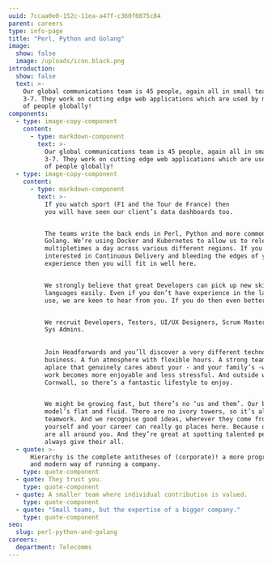 ```yaml
---
uuid: 7ccaa0e0-152c-11ea-a47f-c360f0875c84
parent: careers
type: info-page
title: "Perl, Python and Golang"
image:
  show: false
  image: /uploads/icon.black.png
introduction:
  show: false
  text: >-
    Our global communications team is 45 people, again all in small teams of
    3-7. They work on cutting edge web applications which are used by millions
    of people globally!
components:
  - type: image-copy-component
    content:
      - type: markdown-component
        text: >-
          Our global communications team is 45 people, again all in small teams of
          3-7. They work on cutting edge web applications which are used by millions
          of people globally!
  - type: image-copy-component
    content:
      - type: markdown-component
        text: >-
          If you watch sport (F1 and the Tour de France) then
          you will have seen our client’s data dashboards too.


          The teams write the back ends in Perl, Python and more commonly now,
          Golang. We’re using Docker and Kubernetes to allow us to release
          multipletimes a day across various different regions. If you are
          interested in Continuous Delivery and bleeding the edges of your
          experience then you will fit in well here.


          We strongly believe that great Developers can pick up new skills and
          languages easily. Even if you don’t have experience in the languages we
          use, we are keen to hear from you. If you do then even better!


          We recruit Developers, Testers, UI/UX Designers, Scrum Masters, BA’s and
          Sys Admins.
           
           
          Join Headforwards and you’ll discover a very different technology
          business. A fun atmosphere with flexible hours. A strong team spirit. And
          aplace that genuinely cares about your - and your family’s -well-being. So
          work becomes more enjoyable and less stressful. And outside work, you’rein
          Cornwall, so there’s a fantastic lifestyle to enjoy.


          We might be growing fast, but there’s no ‘us and them’. Our business
          model’s flat and fluid. There are no ivory towers, so it’s all about
          teamwork. And we recognise good ideas, wherever they come from. So, prove
          yourself and your career can really go places here. Because our leaders
          are all around you. And they’re great at spotting talented people who
          always give their all.
  - quote: >-
      Hierarchy is the complete antitheses of (corporate)! a more progressive
      and modern way of running a company.
    type: quote-component
  - quote: They trust you.
    type: quote-component
  - quote: A smaller team where individual contribution is valued.
    type: quote-component
  - quote: "Small teams, but the expertise of a bigger company."
    type: quote-component
seo:
  slug: perl-python-and-golang
careers:
  department: Telecomms
---
```

